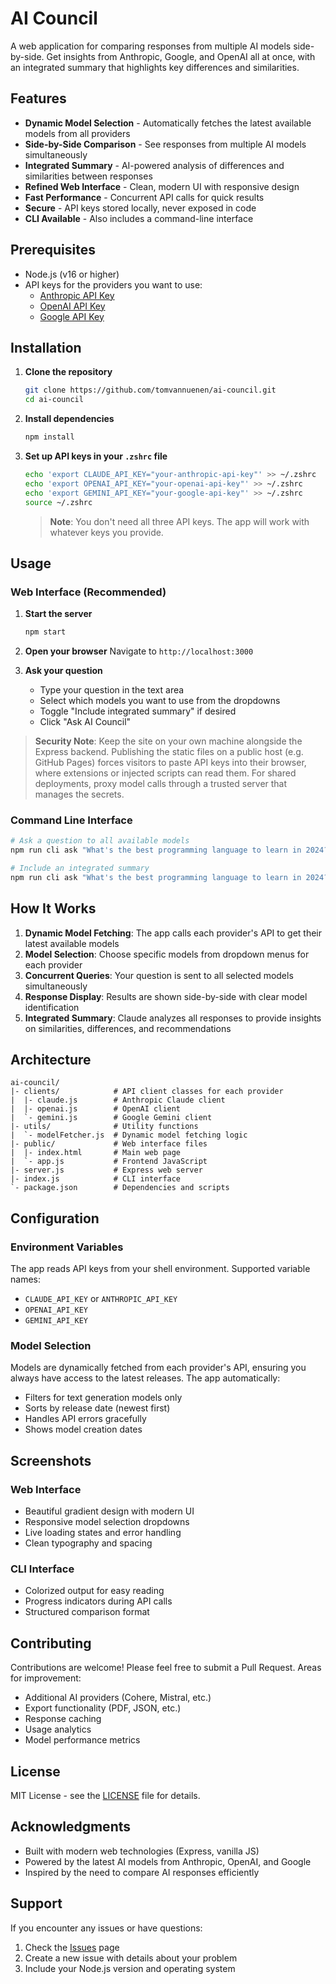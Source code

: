 # AI Council

A web application for comparing responses from multiple AI models side-by-side. Get insights from Anthropic, Google, and OpenAI all at once, with an integrated summary that highlights key differences and similarities.

## Features

- **Dynamic Model Selection** - Automatically fetches the latest available models from all providers
- **Side-by-Side Comparison** - See responses from multiple AI models simultaneously
- **Integrated Summary** - AI-powered analysis of differences and similarities between responses
- **Refined Web Interface** - Clean, modern UI with responsive design
- **Fast Performance** - Concurrent API calls for quick results
- **Secure** - API keys stored locally, never exposed in code
- **CLI Available** - Also includes a command-line interface

## Prerequisites

- Node.js (v16 or higher)
- API keys for the providers you want to use:
  - [Anthropic API Key](https://console.anthropic.com/)
  - [OpenAI API Key](https://platform.openai.com/api-keys)
  - [Google API Key](https://makersuite.google.com/app/apikey)

## Installation

1. **Clone the repository**
   ```bash
   git clone https://github.com/tomvannuenen/ai-council.git
   cd ai-council
   ```

2. **Install dependencies**
   ```bash
   npm install
   ```

3. **Set up API keys in your `.zshrc` file**
   ```bash
   echo 'export CLAUDE_API_KEY="your-anthropic-api-key"' >> ~/.zshrc
   echo 'export OPENAI_API_KEY="your-openai-api-key"' >> ~/.zshrc
   echo 'export GEMINI_API_KEY="your-google-api-key"' >> ~/.zshrc
   source ~/.zshrc
   ```

   > **Note**: You don't need all three API keys. The app will work with whatever keys you provide.

## Usage

### Web Interface (Recommended)

1. **Start the server**
   ```bash
   npm start
   ```

2. **Open your browser**
   Navigate to `http://localhost:3000`

3. **Ask your question**
   - Type your question in the text area
   - Select which models you want to use from the dropdowns
   - Toggle "Include integrated summary" if desired
   - Click "Ask AI Council"

> **Security Note**: Keep the site on your own machine alongside the Express backend. Publishing the static files on a public host (e.g. GitHub Pages) forces visitors to paste API keys into their browser, where extensions or injected scripts can read them. For shared deployments, proxy model calls through a trusted server that manages the secrets.

### Command Line Interface

```bash
# Ask a question to all available models
npm run cli ask "What's the best programming language to learn in 2024?"

# Include an integrated summary
npm run cli ask "What's the best programming language to learn in 2024?" --summary
```

## How It Works

1. **Dynamic Model Fetching**: The app calls each provider's API to get their latest available models
2. **Model Selection**: Choose specific models from dropdown menus for each provider
3. **Concurrent Queries**: Your question is sent to all selected models simultaneously
4. **Response Display**: Results are shown side-by-side with clear model identification
5. **Integrated Summary**: Claude analyzes all responses to provide insights on similarities, differences, and recommendations

## Architecture

```
ai-council/
|- clients/            # API client classes for each provider
|  |- claude.js        # Anthropic Claude client
|  |- openai.js        # OpenAI client
|  `- gemini.js        # Google Gemini client
|- utils/              # Utility functions
|  `- modelFetcher.js  # Dynamic model fetching logic
|- public/             # Web interface files
|  |- index.html       # Main web page
|  `- app.js           # Frontend JavaScript
|- server.js           # Express web server
|- index.js            # CLI interface
`- package.json        # Dependencies and scripts
```

## Configuration

### Environment Variables

The app reads API keys from your shell environment. Supported variable names:

- `CLAUDE_API_KEY` or `ANTHROPIC_API_KEY`
- `OPENAI_API_KEY` 
- `GEMINI_API_KEY` 

### Model Selection

Models are dynamically fetched from each provider's API, ensuring you always have access to the latest releases. The app automatically:

- Filters for text generation models only
- Sorts by release date (newest first)
- Handles API errors gracefully
- Shows model creation dates

## Screenshots

### Web Interface
- Beautiful gradient design with modern UI
- Responsive model selection dropdowns
- Live loading states and error handling
- Clean typography and spacing

### CLI Interface
- Colorized output for easy reading
- Progress indicators during API calls
- Structured comparison format

## Contributing

Contributions are welcome! Please feel free to submit a Pull Request. Areas for improvement:

- Additional AI providers (Cohere, Mistral, etc.)
- Export functionality (PDF, JSON, etc.)
- Response caching
- Usage analytics
- Model performance metrics

## License

MIT License - see the [LICENSE](LICENSE) file for details.

## Acknowledgments

- Built with modern web technologies (Express, vanilla JS)
- Powered by the latest AI models from Anthropic, OpenAI, and Google
- Inspired by the need to compare AI responses efficiently

## Support

If you encounter any issues or have questions:

1. Check the [Issues](https://github.com/tomvannuenen/ai-council/issues) page
2. Create a new issue with details about your problem
3. Include your Node.js version and operating system
